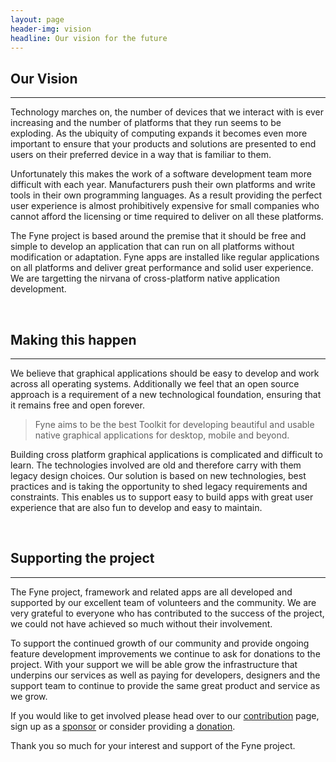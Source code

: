 ```yaml
---
layout: page
header-img: vision
headline: Our vision for the future
---
```


<section class="bg-primary" id="about">
<div class="container">
<div class="row">
<div class="col-lg-12 text-center" markdown="1">

## Our Vision
<hr class="light">

Technology marches on, the number of devices that we interact with is ever increasing and
the number of platforms that they run seems to be exploding.
As the ubiquity of computing expands it becomes even more important to ensure that your
products and solutions are presented to end users on their preferred device
in a way that is familiar to them.

Unfortunately this makes the work of a software development team more 
difficult with each year. Manufacturers push their own platforms and write tools
in their own programming languages.
As a result providing the perfect user experience is almost prohibitively
expensive for small companies who cannot afford the licensing or time required
to deliver on all these platforms.

The Fyne project is based around the premise that it should be free and
simple to develop an application that can run on all platforms without
modification or adaptation.
Fyne apps are installed like regular applications on all platforms and deliver great performance
and solid user experience.
We are targetting the nirvana of 
cross-platform native application development.

</div>
</div>
</div>
</section>

<div class="container">
<div class="row">
<div class="col-lg-12 text-center" markdown="1">
<p>&nbsp;</p>

## Making this happen
---

We believe that graphical applications should be easy to develop and work across all operating systems. Additionally we feel that an open source approach is a requirement of a new technological foundation,
ensuring that it remains free and open forever.

> Fyne aims to be the best Toolkit for developing beautiful and usable native graphical applications for desktop, mobile and beyond.

Building cross platform graphical applications is complicated and difficult to learn.
The technologies involved are old and therefore carry with them legacy design choices.
Our solution is based on new technologies, best practices and is taking the opportunity
to shed legacy requirements and constraints.
This enables us to support easy to build apps with great user experience
that are also fun to develop and easy to maintain.

<p>&nbsp;</p>

## Supporting the project
---

The Fyne project, framework and related apps are all developed and supported
by our excellent team of volunteers and the community.
We are very grateful to everyone who has contributed to the success of the project,
we could not have achieved so much without their involvement.

To support the continued growth of our community and provide ongoing feature development
improvements we continue to ask for donations to the project.
With your support we will be able grow the infrastructure that
underpins our services as well as paying for developers, designers and
the support team to continue to provide the same great product and service as we grow.

If you would like to get involved please head over to our [contribution](/contribute/) page,
sign up as a [sponsor](https://github.com/sponsors/fyne-io/) or consider
providing a [donation](/sponsor/).

Thank you so much for your interest and support of the Fyne project.

<p>&nbsp;</p>

</div>
</div>
</div>
